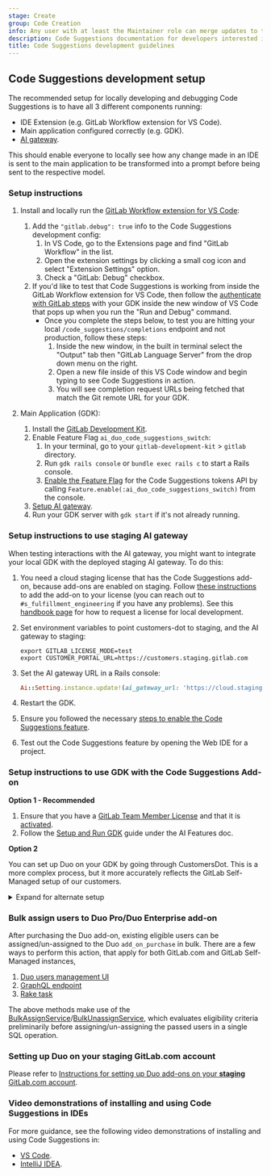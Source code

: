 ```yaml
---
stage: Create
group: Code Creation
info: Any user with at least the Maintainer role can merge updates to this content. For details, see https://docs.gitlab.com/ee/development/development_processes.html#development-guidelines-review.
description: Code Suggestions documentation for developers interested in contributing features or bugfixes.
title: Code Suggestions development guidelines
---
```


## Code Suggestions development setup

The recommended setup for locally developing and debugging Code Suggestions is to have all 3 different components running:

- IDE Extension (e.g. GitLab Workflow extension for VS Code).
- Main application configured correctly (e.g. GDK).
- [AI gateway](https://gitlab.com/gitlab-org/modelops/applied-ml/code-suggestions/ai-assist).

This should enable everyone to locally see how any change made in an IDE is sent to the main application to be transformed into a prompt before being sent to the respective model.

### Setup instructions

1. Install and locally run the [GitLab Workflow extension for VS Code](https://gitlab.com/gitlab-org/gitlab-vscode-extension/-/blob/main/CONTRIBUTING.md#configuring-development-environment):
   1. Add the `"gitlab.debug": true` info to the Code Suggestions development config:
      1. In VS Code, go to the Extensions page and find "GitLab Workflow" in the list.
      1. Open the extension settings by clicking a small cog icon and select "Extension Settings" option.
      1. Check a "GitLab: Debug" checkbox.
   1. If you'd like to test that Code Suggestions is working from inside the GitLab Workflow extension for VS Code, then follow the [authenticate with GitLab steps](../../editor_extensions/visual_studio_code/setup.md#authenticate-with-gitlab) with your GDK inside the new window of VS Code that pops up when you run the "Run and Debug" command.
      - Once you complete the steps below, to test you are hitting your local `/code_suggestions/completions` endpoint and not production, follow these steps:
        1. Inside the new window, in the built in terminal select the "Output" tab then "GitLab Language Server" from the drop down menu on the right.
        1. Open a new file inside of this VS Code window and begin typing to see Code Suggestions in action.
        1. You will see completion request URLs being fetched that match the Git remote URL for your GDK.

1. Main Application (GDK):
   1. Install the [GitLab Development Kit](https://gitlab.com/gitlab-org/gitlab-development-kit/-/blob/main/doc/index.md#one-line-installation).
   1. Enable Feature Flag `ai_duo_code_suggestions_switch`:
      1. In your terminal, go to your `gitlab-development-kit` > `gitlab` directory.
      1. Run `gdk rails console` or `bundle exec rails c` to start a Rails console.
      1. [Enable the Feature Flag](../../administration/feature_flags.md#enable-or-disable-the-feature) for the Code Suggestions tokens API by calling `Feature.enable(:ai_duo_code_suggestions_switch)` from the console.
   1. [Setup AI gateway](_index.md#required-install-ai-gateway).
   1. Run your GDK server with `gdk start` if it's not already running.

### Setup instructions to use staging AI gateway

When testing interactions with the AI gateway, you might want to integrate your local GDK
with the deployed staging AI gateway. To do this:

1. You need a cloud staging license that has the Code Suggestions add-on,
   because add-ons are enabled on staging. Follow [these instructions](#setup-instructions-to-use-gdk-with-the-code-suggestions-add-on) to add the add-on to your license (you can reach out to `#s_fulfillment_engineering` if you have any problems). See this [handbook page](https://handbook.gitlab.com/handbook/developer-onboarding/#working-on-gitlab-ee-developer-licenses) for how to request a license for local development.
1. Set environment variables to point customers-dot to staging, and the AI gateway to staging:

   ```shell
   export GITLAB_LICENSE_MODE=test
   export CUSTOMER_PORTAL_URL=https://customers.staging.gitlab.com
   ```

1. Set the AI gateway URL in a Rails console:

   ```ruby
   Ai::Setting.instance.update!(ai_gateway_url: 'https://cloud.staging.gitlab.com/ai')
   ```

1. Restart the GDK.
1. Ensure you followed the necessary [steps to enable the Code Suggestions feature](../../user/project/repository/code_suggestions/_index.md).
1. Test out the Code Suggestions feature by opening the Web IDE for a project.

### Setup instructions to use GDK with the Code Suggestions Add-on

**Option 1 - Recommended**

1. Ensure that you have a [GitLab Team Member License](https://handbook.gitlab.com/handbook/engineering/developer-onboarding/#working-on-gitlab-ee-developer-licenses) and that it is [activated](../../administration/license_file.md).
1. Follow the [Setup and Run GDK](_index.md#set-up-and-run-gdk) guide under the AI Features doc.

**Option 2**

You can set up Duo on your GDK by going through CustomersDot. This is a more complex process, but it more accurately reflects the GitLab Self-Managed setup of our customers.

<details>
<summary>Expand for alternate setup</summary>

1. Add a **Self-Managed Ultimate** subscription with a [Duo Pro subscription add-on](../../subscriptions/subscription-add-ons.md) to your GDK instance.

   1. Sign in to the [staging Customers Portal](https://customers.staging.gitlab.com) by selecting the **Continue with GitLab.com account** button.
      If you do not have an existing account, you are prompted to create one.
   1. If you do not have an existing cloud activation code, visit the **Self-Managed Ultimate Subscription** page using the [buy subscription flow link](https://gitlab.com/gitlab-org/customers-gitlab-com/-/blob/8aa922840091ad5c5d96ada43d0065a1b6198841/doc/flows/buy_subscription.md).
   1. Purchase the subscription using [a test credit card](https://gitlab.com/gitlab-org/customers-gitlab-com/#testing-credit-card-information).
   1. Once you have a subscription, on the subscription card, select the ellipse menu **...** > **Buy Duo Pro add-on**.
   1. Use the previously saved credit card information, and the same number of seats as in the subscription.

   After this step is complete, you will have an activation code for an _Self-Managed Ultimate subscription with a Duo Pro add-on_.

1. Follow the [activation instructions](https://gitlab.com/gitlab-org/customers-gitlab-com/-/blob/main/doc/license/cloud_license.md?ref_type=heads#testing-activation):

   1. Set environment variables.

      ```shell
      export GITLAB_LICENSE_MODE=test
      export CUSTOMER_PORTAL_URL=https://customers.staging.gitlab.com
      export GITLAB_SIMULATE_SAAS=0
      ```

      On a non-GDK instance, you can set the variables using `gitlab_rails['env']` in the `gitlab.rb` file:

      ```shell
      gitlab_rails['env'] = {
        'GITLAB_LICENSE_MODE' => 'test',
        'CUSTOMER_PORTAL_URL' => 'https://customers.staging.gitlab.com'
      }
      ```

   1. Set the AI gateway URL in a Rails console:

      ```ruby
       Ai::Setting.instance.update!(ai_gateway_url: 'https://cloud.staging.gitlab.com/ai')
      ```

   1. Restart your GDK.
   1. Go to `/admin/subscription`.
   1. Optional. Remove any active license.
   1. Add the new activation code.

1. Inside your GDK, navigate to **Admin area** > **GitLab Duo Pro**, go to `/admin/code_suggestions`
1. Filter users to find `root` and click the toggle to assign a GitLab Duo Pro add-on seat to the root user.

</details>

### Bulk assign users to Duo Pro/Duo Enterprise add-on

After purchasing the Duo add-on, existing eligible users can be assigned/un-assigned to the Duo `add_on_purchase` in bulk. There are a few ways to perform this action, that apply for both GitLab.com and GitLab Self-Managed instances,

1. [Duo users management UI](../../subscriptions/subscription-add-ons.md#assign-gitlab-duo-seats)
1. [GraphQL endpoint](../../api/graphql/assign_gitlab_duo_seats.md)
1. [Rake task](../../administration/raketasks/user_management.md#bulk-assign-users-to-gitlab-duo-pro)

The above methods make use of the [BulkAssignService](https://gitlab.com/gitlab-org/gitlab/-/blob/master/ee/app/services/gitlab_subscriptions/duo/bulk_assign_service.rb)/[BulkUnassignService](https://gitlab.com/gitlab-org/gitlab/-/blob/master/ee/app/services/gitlab_subscriptions/duo/bulk_unassign_service.rb), which evaluates eligibility criteria preliminarily before assigning/un-assigning the passed users in a single SQL operation.

### Setting up Duo on your **staging** GitLab.com account

Please refer to [Instructions for setting up Duo add-ons on your **staging** GitLab.com account](staging_accounts.md).

### Video demonstrations of installing and using Code Suggestions in IDEs

<i class="fa fa-youtube-play youtube" aria-hidden="true"></i>
For more guidance, see the following video demonstrations of installing
and using Code Suggestions in:

- [VS Code](https://www.youtube.com/watch?v=bJ7g9IEa48I).
  <!-- Video published on 2024-09-03 -->
- [IntelliJ IDEA](https://www.youtube.com/watch?v=WE9agcnGT6A).
  <!-- Video published on 2024-09-03 -->
